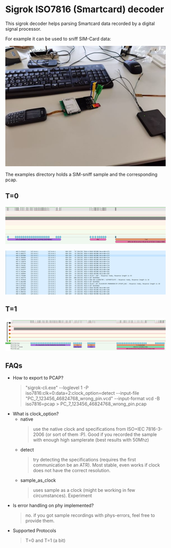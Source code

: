 # Sigrok ISO7816 (Smartcard) decoder

This sigrok decoder helps parsing Smartcard data recorded by a digital signal processor.

For example it can be used to sniff SIM-Card data:

![SIM-Sniff](https://raw.githubusercontent.com/svenso/sigrok_iso7816/main/resources/sim_sniff.jpg)

The examples directory holds a SIM-sniff sample and the corresponding pcap.

## T=0
![T=0 sample](https://raw.githubusercontent.com/svenso/sigrok_iso7816/main/resources/sim_t0.PNG)

![T=0 wireshark](https://raw.githubusercontent.com/svenso/sigrok_iso7816/main/resources/sim_t0_wireshark.PNG)

## T=1
![T=1 sample](https://raw.githubusercontent.com/svenso/sigrok_iso7816/main/resources/mastercard_t1.PNG)

## FAQs
- How to export to PCAP?
    > "sigrok-cli.exe" --loglevel 1 -P iso7816:clk=0:data=2:clock_option=detect --input-file "PC_7_123456_46824768_wrong_pin.vcd" --input-format vcd -B iso7816=pcap > PC_7_123456_46824768_wrong_pin.pcap
- What is clock_option?
    - native
        > use the native clock and specifications from ISO+IEC 7816-3-2006 (or sort of them :P). Good if you recorded the sample with enough high samplerate (best results with 50Mhz)
    - detect
        > try detecting the specifications (requires the first communication be an ATR). Most stable, even works if clock does not have the correct resolution.
    - sample_as_clock
        > uses sample as a clock (might be working in few circumstances). Experiment
- Is error handling on phy implemented?
    > no. if you got sample recordings with phys-errors, feel free to provide them.
- Supported Protocols
    > T=0 and T=1 (a bit)



